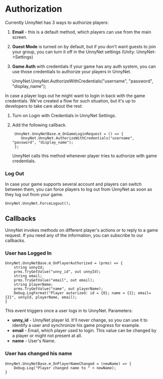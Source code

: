 # Authorization

Currently UnnyNet has 3 ways to authorize players:

1.  **Email** - this is a default method, which players can use from the main screen.
2.  **Guest Mode** is turned on by default, but if you don't want guests to join your group, you can turn it off in the UnnyNet settings (Unity: UnnyNet->Settings)
3.  **Game Auth** with credentials if your game has any auth system, you can use those credentials to authorize your players in UnnyNet.

    UnnyNet.UnnyNet.AuthorizeWithCredentials("username", "password", "display_name");

In case a player logs out he might want to login in back with the game credentials. We've created a flow for such situation, but it's up to developers to take care about the rest:

1.  Turn on Login with Credentials in UnnyNet Settings.
2. Add the following callback.

        UnnyNet.UnnyNetBase.m_OnGameLoginRequest = () => {
           UnnyNet.UnnyNet.AuthorizeWithCredentials("username", "password", "display_name");
        };

    UnnyNet calls this method whenever player tries to authorize with game credentials.

### Log Out

In case your game supports several account and players can switch between them, you can force players to log out from UnnyNet as soon as they log out from your game.

    UnnyNet.UnnyNet.ForceLogout();
    
## Callbacks
    
UnnyNet invokes methods on different player's actions or to reply to a game request. If you need any of the information, you can subscribe to our callbacks.

### User has Logged In

    UnnyNet.UnnyNetBase.m_OnPlayerAuthorized = (prms) => {
        string unnyId;
        prms.TryGetValue("unny_id", out unnyId);
        string email;
        prms.TryGetValue("email", out email);
        string playerName;
        prms.TryGetValue("name", out playerName);
        Debug.LogFormat("Player autorized: id = {0}; name = {1}; email= {2}", unnyId, playerName, email);
    }

This event triggers once a user logs in to UnnyNet. Parameters:

* **unny_id** - UnnyNet player Id. It'll never change, so you can use it to identify a user and synchronize his game progress for example.
* **email** - Email, which player used to login. This value can be changed by a player or might not present at all.
* **name** - User's Name.

### User has changed his name

    UnnyNet.UnnyNetBase.m_OnPlayerNameChanged = (newName) => {
        Debug.Log("Player changed name to " + newName);
    }

